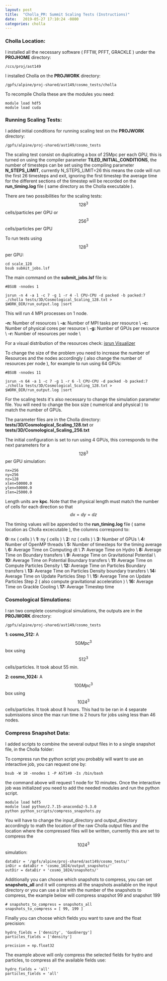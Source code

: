 ```yaml
---
layout: post
title:  "Cholla_PM: Summit Scaling Tests (Instructions)"
date:   2019-05-27 17:10:24 -0800
categories: cholla
---
```


### Cholla Location:

I installed all the necessary software ( FFTW, PFFT, GRACKLE ) under the **PROJHOME** directory:

```
/ccs/proj/ast149
``` 

I installed Cholla on the  **PROJWORK** directory:


```
/gpfs/alpine/proj-shared/ast149/cosmo_tests/cholla
```

To recompile Cholla these are the modules you need:

```
module load hdf5
module load cuda
```

### Running Scaling Tests:

I added initial conditions for running scaling test on the **PROJWORK** directory:

```
/gpfs/alpine/proj-shared/ast149/cosmo_tests
```

The scaling test consist on duplicating a box of 25Mpc per each GPU, this is turned on using the compiler parameter **TILED_INITIAL_CONDITIONS**, the number of timesteps can be set using the compiling parameter **N_STEPS_LIMIT**, currently N_STEPS_LIMIT=26 this means the code will run the first 26 timesteps and exit, ignoring the first timestep the average time for the different sections of the timestep will be recorded on the **run_timing.log** file ( same directory as the Cholla executable ).


There are two possibilities for the scaling tests: $$128^3$$ cells/particles per GPU or $$256^3$$ cells/particles per GPU  

To run tests using $$128^3$$ per GPU:

```
cd scale_128
bsub submit_jobs.lsf
```

The main command  on the **submit_jobs.lsf** file is:

```
#BSUB -nnodes 1

jsrun -n 4 -a 1 -c 7 -g 1 -r 4 -l CPU-CPU -d packed -b packed:7 ./cholla tests/3D/Cosmological_Scaling_128.txt > $WORK_DIR/run_output.log |sort
```

This will run 4 MPI processes on 1 node.

**-n:** Number of resources \\
**-a:** Number of MPI tasks per resource \\
**-c:** Number of physical cores per resource \\
**-g:** Number of GPUs per resource \\
**-r:** Number of resources per node \\

For a visual distribution of the resources check: [jsrun Visualizer](https://jsrunvisualizer.olcf.ornl.gov/?s4f0o128n6c7g1r11d1b27l0=)

To change the size of the problem you need to increase the number of Resources and the nodes accordingly ( also change the number of resources per node ), for example to run using 64 GPUs:

```
#BSUB -nnodes 11

jsrun -n 64 -a 1 -c 7 -g 1 -r 6 -l CPU-CPU -d packed -b packed:7 ./cholla tests/3D/Cosmological_Scaling_128.txt > $WORK_DIR/run_output.log |sort
```

For the scaling tests it's also necessary to change the simulation parameter file. You will need to change the box size ( numerical and physical ) to match the number of GPUs.

The parameter files are in the Cholla directory: **tests/3D/Cosmological_Scaling_128.txt** or **tests/3D/Cosmological_Scaling_256.txt** 

The initial configuration is set to run using 4 GPUs, this corresponds to the next parameters for a $$128^3$$ per GPU simulation:

```
nx=256
ny=256
nz=128
xlen=50000.0
ylen=50000.0
zlen=25000.0
```

Length units are **kpc**. Note that the physical length must match the number of cells for each direction so that $$dx = dy = dz$$

The timing values will be appended to the **run_timing.log**  file ( same location as Cholla excecutable ), the columns correspond to:

**0:** nx ( cells ) \\
**1:** ny ( cells ) \\
**2:** nz ( cells ) \\
**3:** Number of GPUs \\
**4:** Number of OpenMP threads \\
**5:** Number of timesteps for the timing average \\
**6:** Average Time on Computing dt \\
**7:** Average Time on Hydro \\
**8:** Average Time on Boundary transfers \\
**9:** Average Time on Gravitational Potential \\
**10:** Average Time on Potential Boundary transfers \\
**11:** Average Time on Compute Particles Density \\
**12:** Average Time on Particles Boundary transfers \\
**13:** Average Time on Particles Density boundary transfers \\
**14:** Average Time on Update Particles Step 1 \\
**15:** Average Time on Update Particles Step 2 ( also compute gravitational acceleration ) \\
**16:** Average Time on Grackle Cooling \\
**17:** Average Timestep time 


### Cosmological Simulations:

I ran two complete cosmological simulations, the outputs are in the **PROJWORK** directory:


```
/gpfs/alpine/proj-shared/ast149/cosmo_tests
```

**1: cosmo_512:**  A $$50 Mpc^3$$ box using $$512^3$$ cells/particles. It took about 55 min.

**2: cosmo_1024:**  A $$100 Mpc^3$$ box using $$1024^3$$ cells/particles. It took about 8 hours. This had to be ran in 4 separate submissions since the max run time is 2 hours for jobs using less than  46 nodes.

### Compress Snapshot Data:

I added scripts to combine the several output files in to a single snapshot file, in the Cholla folder:

To compress run the python script you probably will want to use an interactive job, you can request one by:

```
bsub -W 10 -nnodes 1 -P AST149 -Is /bin/bash
```

the command above will request 1 node for 10 minutes. Once the interactive job was initialized you need to add the needed modules and run the python script. 


```
module load hdf5
module load python/2.7.15-anaconda2-5.3.0
python python_scripts/compress_snapshots.py
```

You will have to change the input_directory and output_directory accordingly to math the location of the raw Cholla output files and the location where the compressed files will be written, currently this are set to compress the $$1024^3$$ simulation:

```
dataDir = '/gpfs/alpine/proj-shared/ast149/cosmo_tests/'
inDir = dataDir + 'cosmo_1024/output_snapshots/'
outDir = dataDir + 'cosmo_1024/snapshots/'
```

Additionally you can choose which snapshots to compress, you can set **snapshots_all** and it will compress all the snapshots available on the input directory or you can use a list with the number of the snapshots to compress, the example below will compress snapshot 99 and snapshot 199

```
# snapshots_to_compress = snapshots_all
snapshots_to_compress = [ 99, 199 ]
``` 
 
 Finally you can choose which fields you want to save and the float precision:
 
 ```
 hydro_fields = ['density', 'GasEnergy']
 particles_fields = ['density']
 
 precision = np.float32
 ```
 
 The example above will only compress the selected fields for hydro and particles, to compress all the available fields use:
  
 ```
 hydro_fields = 'all'
 particles_fields = 'all'
 ```
    

 